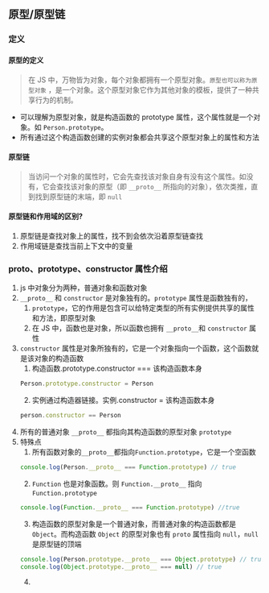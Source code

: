 ## 原型/原型链

### 定义

#### 原型的定义

> 在 JS 中，万物皆为对象，每个对象都拥有一个原型对象。`原型也可以称为原型对象` ，是一个对象。这个原型对象它作为其他对象的模板，提供了一种共享行为的机制。

- 可以理解为原型对象，就是构造函数的 prototype 属性，这个属性就是一个对象。如 `Person.prototype`。
- 所有通过这个构造函数创建的实例对象都会共享这个原型对象上的属性和方法

#### 原型链

> 当访问一个对象的属性时，它会先查找该对象自身有没有这个属性。如没有，它会查找该对象的原型（即 `__proto__` 所指向的对象），依次类推，直到找到原型链的末端，即 `null`

#### 原型链和作用域的区别?

1. 原型链是查找对象上的属性，找不到会依次沿着原型链查找
2. 作用域链是查找当前上下文中的变量

### proto、prototype、constructor 属性介绍

1. js 中对象分为两种，普通对象和函数对象
2. `__proto__` 和 `constructor` 是对象独有的。`prototype` 属性是函数独有的，
   1. `prototype`，它的作用是包含可以给特定类型的所有实例提供共享的属性和方法，即原型对象
   2. 在 JS 中，函数也是对象，所以函数也拥有 `__proto__`和 `constructor` 属性
3. `constructor` 属性是对象所独有的，它是一个对象指向一个函数，这个函数就是该对象的构造函数
   1. 构造函数.prototype.constructor === 该构造函数本身
   ```js
   Person.prototype.constructor = Person
   ```
   2. 实例通过构造器链接。实例.constructor = 该构造函数本身
   ```js
   person.constructor == Person
   ```
4. 所有的普通对象 `__proto__` 都指向其构造函数的原型对象 `prototype`
5. 特殊点
   1. 所有函数对象的`__proto__`都指向`Function.prototype`，它是一个空函数
   ```js
   console.log(Person.__proto__ === Function.prototype) // true
   ```
   2. `Function` 也是对象函数。则 `Function.__proto__` 指向 `Function.prototype`
   ```js
   console.log(Function.__proto__ === Function.prototype) //true
   ```
   3. 构造函数的原型对象是一个普通对象，而普通对象的构造函数都是`Object`。而构造函数 `Object` 的原型对象也有 `proto` 属性指向 `null`，`null` 是原型链的顶端
   ```js
   console.log(Person.prototype.__proto__ === Object.prototype) // true
   console.log(Object.prototype.__proto__ === null) // true
   ```
   4.
